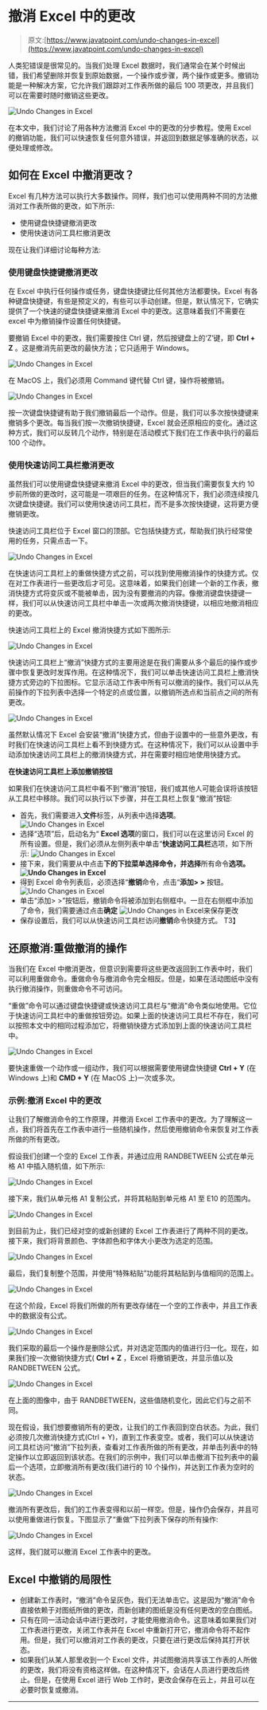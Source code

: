 # 撤消 Excel 中的更改

> 原文:[https://www.javatpoint.com/undo-changes-in-excel](https://www.javatpoint.com/undo-changes-in-excel)

人类犯错误是很常见的。当我们处理 Excel 数据时，我们通常会在某个时候出错，我们希望删除并恢复到原始数据，一个操作或步骤，两个操作或更多。撤销功能是一种解决方案，它允许我们跟踪对工作表所做的最后 100 项更改，并且我们可以在需要时随时撤销这些更改。

![Undo Changes in Excel](../Images/d074ab1d7415a454e163e3f2564afa1f.png)

在本文中，我们讨论了用各种方法撤消 Excel 中的更改的分步教程。使用 Excel 的撤销功能，我们可以快速恢复任何意外错误，并返回到数据足够准确的状态，以便处理或修改。

## 如何在 Excel 中撤消更改？

Excel 有几种方法可以执行大多数操作。同样，我们也可以使用两种不同的方法撤消对工作表所做的更改，如下所示:

*   使用键盘快捷键撤消更改
*   使用快速访问工具栏撤消更改

现在让我们详细讨论每种方法:

### 使用键盘快捷键撤消更改

在 Excel 中执行任何操作或任务，键盘快捷键比任何其他方法都要快。Excel 有各种键盘快捷键，有些是预定义的，有些可以手动创建。但是，默认情况下，它确实提供了一个快速的键盘快捷键来撤消 Excel 中的更改。这意味着我们不需要在 excel 中为撤销操作设置任何快捷键。

要撤销 Excel 中的更改，我们需要按住 Ctrl 键，然后按键盘上的‘Z’键，即 **Ctrl + Z** 。这是撤消先前更改的最快方法；它只适用于 Windows。

![Undo Changes in Excel](../Images/ea17f2f139a109ad8b7b6a1db44b8caf.png)

在 MacOS 上，我们必须用 Command 键代替 Ctrl 键，操作将被撤销。

![Undo Changes in Excel](../Images/3a57310d5ab73cd27a6b8e348451440d.png)

按一次键盘快捷键有助于我们撤销最后一个动作。但是，我们可以多次按快捷键来撤销多个更改。每当我们按一次撤销快捷键，Excel 就会还原相应的变化。通过这种方式，我们可以反转几个动作，特别是在活动模式下我们在工作表中执行的最后 100 个动作。

### 使用快速访问工具栏撤消更改

虽然我们可以使用键盘快捷键来撤消 Excel 中的更改，但当我们需要恢复大约 10 步前所做的更改时，这可能是一项艰巨的任务。在这种情况下，我们必须连续按几次键盘快捷键。我们可以使用快速访问工具栏，而不是多次按快捷键，这将更方便撤销更改。

快速访问工具栏位于 Excel 窗口的顶部。它包括快捷方式，帮助我们执行经常使用的任务，只需点击一下。

![Undo Changes in Excel](../Images/1c3483910d543032ebb7ae746d2494f6.png)

在快速访问工具栏上的重做快捷方式之前，可以找到使用撤消操作的快捷方式。仅在对工作表进行一些更改后才可见。这意味着，如果我们创建一个新的工作表，撤消快捷方式将变灰或不能被单击，因为没有要撤消的内容。像撤消键盘快捷键一样，我们可以从快速访问工具栏中单击一次或两次撤消快捷键，以相应地撤消相应的更改。

快速访问工具栏上的 Excel 撤消快捷方式如下图所示:

![Undo Changes in Excel](../Images/b4b37c67cf32bf61c07ca5cd38c9ccb4.png)

快速访问工具栏上“撤消”快捷方式的主要用途是在我们需要从多个最后的操作或步骤中恢复更改时发挥作用。在这种情况下，我们可以单击快速访问工具栏上撤消快捷方式旁边的下拉图标。它显示活动工作表中所有可以撤消的操作。我们可以从先前操作的下拉列表中选择一个特定的点或位置，以撤销所选点和当前点之间的所有更改。

![Undo Changes in Excel](../Images/f63deb056c776b2d7bf992053846361e.png)

虽然默认情况下 Excel 会安装“撤消”快捷方式，但由于设置中的一些意外更改，有时我们在快速访问工具栏上看不到快捷方式。在这种情况下，我们可以从设置中手动添加快速访问工具栏上的撤消快捷方式，并在需要时相应地使用快捷方式。

**在快速访问工具栏上添加撤销按钮**

如果我们在快速访问工具栏中看不到“撤消”按钮，我们或其他人可能会误将该按钮从工具栏中移除。我们可以执行以下步骤，并在工具栏上恢复“撤消”按钮:

*   首先，我们需要进入**文件**标签，从列表中选择**选项**。
    ![Undo Changes in Excel](../Images/ee660744d365967ea0744f6c1f69ec35.png)
*   选择“选项”后，启动名为“ **Excel 选项**的窗口，我们可以在这里访问 Excel 的所有设置。但是，我们必须从左侧列表中单击“**快速访问工具栏**选项，如下所示:
    ![Undo Changes in Excel](../Images/5b13cf89055cf72fb1147cd8382c7f76.png)
*   接下来，我们需要从中点击**下的下拉菜单选择命令，并选择**所有命令**选项。
    ![Undo Changes in Excel](../Images/327a7b26ce7d4250a61207b299364b13.png)**
*   得到 Excel 命令列表后，必须选择“**撤销**命令，点击“**添加> >** 按钮。
    ![Undo Changes in Excel](../Images/16d2c84bed492d9a16cdc46cfc3c6993.png)
*   单击“添加> >”按钮后，撤销命令将被添加到右侧框中。一旦在右侧框中添加了命令，我们需要通过点击**确定**
    ![Undo Changes in Excel](../Images/cb6f59a7b67762196190bed144b57b6b.png)来保存更改
*   保存设置后，我们可以从快速访问工具栏访问**撤销**命令快捷方式。
    T3】

## 还原撤消:重做撤消的操作

当我们在 Excel 中撤消更改，但意识到需要将这些更改返回到工作表中时，我们可以利用重做命令。重做命令与撤消命令完全相反。但是，如果在活动图纸中没有执行撤消操作，则重做命令不可访问。

“重做”命令可以通过键盘快捷键或快速访问工具栏与“撤消”命令类似地使用。它位于快速访问工具栏中的重做按钮旁边。如果上面的快速访问工具栏不存在，我们可以按照本文中的相同过程添加它，将撤销快捷方式添加到上面的快速访问工具栏中。

![Undo Changes in Excel](../Images/e8b8021bebbb4634d9bf2698449958e3.png)

要快速重做一个动作或一组动作，我们可以根据需要使用键盘快捷键 **Ctrl + Y** (在 Windows 上)和 **CMD + Y** (在 MacOS 上)一次或多次。

### 示例:撤消 Excel 中的更改

让我们了解撤消命令的工作原理，并撤消 Excel 工作表中的更改。为了理解这一点，我们将首先在工作表中进行一些随机操作，然后使用撤销命令来恢复对工作表所做的所有更改。

假设我们创建一个空的 Excel 工作表，并通过应用 RANDBETWEEN 公式在单元格 A1 中插入随机值，如下所示:

![Undo Changes in Excel](../Images/68b88b02058702f6c789cd2f3792c175.png)

接下来，我们从单元格 A1 复制公式，并将其粘贴到单元格 A1 至 E10 的范围内。

![Undo Changes in Excel](../Images/2aab9818d391260e745dea44f7d55104.png)

到目前为止，我们已经对空的或新创建的 Excel 工作表进行了两种不同的更改。接下来，我们将背景颜色、字体颜色和字体大小更改为选定的范围。

![Undo Changes in Excel](../Images/d4ed6fd907010152b8d0efbcf4290661.png)

最后，我们复制整个范围，并使用“特殊粘贴”功能将其粘贴到与值相同的范围上。

![Undo Changes in Excel](../Images/50ac5ded7b435e13d2289321b2ed19bc.png)

在这个阶段，Excel 将我们所做的所有更改存储在一个空的工作表中，并且工作表中的数据没有公式。

![Undo Changes in Excel](../Images/265952f655581ed1a8db4567dd171c18.png)

我们采取的最后一个操作是删除公式，并对选定范围内的值进行归一化。现在，如果我们按一次撤销快捷方式( **Ctrl + Z** ，Excel 将撤销更改，并显示值以及 RANDBETWEEN 公式。

![Undo Changes in Excel](../Images/12d597f693b4f9dc86f7f6b4c41f2483.png)

在上面的图像中，由于 RANDBETWEEN，这些值随机变化，因此它们与之前不同。

现在假设，我们想要撤销所有的更改，让我们的工作表回到空白状态。为此，我们必须按几次撤消快捷方式(Ctrl + Y)，直到工作表变空。或者，我们可以从快速访问工具栏访问“撤消”下拉列表，查看对工作表所做的所有更改，并单击列表中的特定操作以立即返回到该状态。在我们的示例中，我们可以单击撤消下拉列表中的最后一个选项，立即撤消所有更改(我们进行的 10 个操作)，并达到工作表为空时的状态。

![Undo Changes in Excel](../Images/3c8d602fce3c372db7577eb774ca242d.png)

撤消所有更改后，我们的工作表变得和以前一样空。但是，操作仍会保存，并且可以使用重做进行恢复。下图显示了“重做”下拉列表下保存的所有操作:

![Undo Changes in Excel](../Images/3db146533eb6949f79459478e5a082a7.png)

这样，我们就可以撤消 Excel 工作表中的更改。

## Excel 中撤销的局限性

*   创建新工作表时，“撤消”命令呈灰色，我们无法单击它。这是因为“撤消”命令直接依赖于对图纸所做的更改，而新创建的图纸是没有任何更改的空白图纸。
*   只有在同一活动会话中进行更改时，才能使用撤消命令。这意味着如果我们对工作表进行更改，关闭工作表并在 Excel 中重新打开它，撤消命令将不起作用。但是，我们可以撤消对工作表的更改，只要在进行更改后保持其打开状态。
*   如果我们从某人那里收到一个 Excel 文件，并试图撤消共享该工作表的人所做的更改，我们将没有资格这样做。在这种情况下，会话在人员进行更改后终止。但是，在使用 Excel 进行 Web 工作时，更改会保存在云上，并且可以在必要时恢复或撤消。

* * *